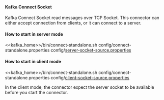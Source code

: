 #### Kafka Connect Socket 

Kafka Connect Socket read messages over TCP Socket. This connector can either accept connection from clients, or it can connect to a server. 

#### How to start in server mode

<<kafka_home>>/bin/connect-standalone.sh config/connect-standalone.properties config/[server-socket-source.properties](https://github.com/sanjuthomas/kafka-connect-socket/blob/master/etc/server-socket-source.properties) 

#### How to start in client mode

<<kafka_home>>/bin/connect-standalone.sh config/connect-standalone.properties config/[client-socket-source.properties](https://github.com/sanjuthomas/kafka-connect-socket/blob/master/etc/client-socket-source.properties)

In the client mode, the connector expect the server socket to be available before you start the connector.

